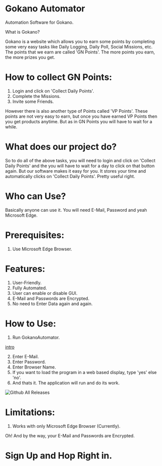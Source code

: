 # Gokano Automator
Automation Software for Gokano.

What is Gokano?

Gokano is a website which allows you to earn some points by completing some very easy tasks like Daily Logging, Daily Poll, Social Missions, etc. The points that we earn are called 'GN Points'. The more points you earn, the more prizes you get.
 
# How to collect GN Points:
 1) Login and click on 'Collect Daily Points'.
 2) Complete the Missions.
 3) Invite some Friends.
 
However there is also another type of Points called 'VP Points'.
These points are not very easy to earn, but once you have earned VP Points then you get products anytime. But as in GN Points you will have to wait for a while.

# What does our project do?
So to do all of the above tasks, you will need to login and click on 'Collect Daily Points' and the you will have to wait for a day to click on that button again. But our software makes it easy for you. It stores your time and automatically clicks on 'Collect Daily Points'. Pretty useful right.

# Who can Use?
Basically anyone can use it. You will need E-Mail, Password and yeah Microsoft Edge.

# Prerequisites:
1) Use Microsoft Edge Browser.

# Features:
1) User-Friendly.
2) Fully Automated.
3) User can enable or disable GUI.
4) E-Mail and Passwords are Encrypted.
5) No need to Enter Data again and again.

# How to Use:
1) Run GokanoAutomator.

[intro](https://user-images.githubusercontent.com/46990212/95079009-a6513b00-0733-11eb-9797-8c542fac4d58.png)

2) Enter E-Mail.
3) Enter Password.
4) Enter Browser Name.
5) If you want to load the program in a web based display, type 'yes' else 'no'.
6) And thats it. The application will run and do its work.

![Github All Releases](https://img.shields.io/github/downloads/Prajwalmegalamani/Gokano-Automator/total)

# Limitations:
1) Works with only Microsoft Edge Browser (Currently).

Oh! And by the way, your E-Mail and Passwords are Encrypted.

# Sign Up and Hop Right in.
